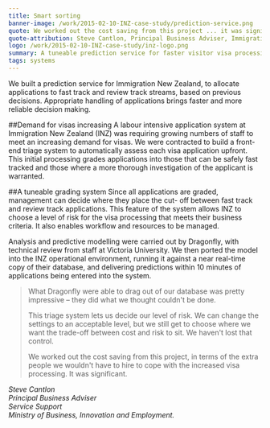 ```yaml
---
title: Smart sorting
banner-image: /work/2015-02-10-INZ-case-study/prediction-service.png
quote: We worked out the cost saving from this project ... it was significant.
quote-attribution: Steve Cantlon, Principal Business Adviser, Immigration New Zealand
logo: /work/2015-02-10-INZ-case-study/inz-logo.png
summary: A tuneable prediction service for faster visitor visa processing.  
tags: systems
---
```


We built a prediction service for Immigration New Zealand, to allocate applications
to fast track and review track streams, based on previous decisions. Appropriate handling of applications brings faster and more reliable decision making.
<!--more-->

##Demand for visas increasing 
A labour intensive application system at Immigration New Zealand (INZ)
was requiring growing numbers of staff to meet an 
increasing demand for visas. We were contracted to build a front-end triage system to automatically assess each 
visa application upfront. This initial processing grades applications into those that can 
be safely fast tracked and those where a more thorough investigation of the applicant 
is warranted. 

##A tuneable grading system
Since all applications are graded, management can decide where they place the cut-
off between fast track and review track applications. This feature of the system 
allows INZ to choose a level of risk for the visa processing that meets their business
criteria. It also enables workflow and resources to be managed. 

Analysis and predictive modelling were carried out by Dragonfly, with technical review from staff at Victoria University. We then ported
the model into the INZ operational environment, running it against a near real-time copy of their database, and delivering predictions 
within 10 minutes of applications being entered into the system. 


> What Dragonfly were able to drag out of our database was pretty impressive – they 
did what we thought couldn't be done. 
>
> This triage system lets us decide our level of risk. We can change the settings to an 
acceptable level, but we still get to choose where we want the trade-off between cost 
and risk to sit. We haven't lost that control.
>
> We worked out the cost saving from this project, in terms of the extra people we 
wouldn't have to hire to cope with the increased visa processing. It was significant.

<cite>Steve Cantlon <br />
Principal Business Adviser<br />
Service Support<br />
Ministry of Business, Innovation and Employment.</cite> 




